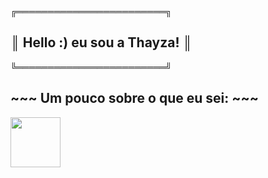    ╔════════════════════════╗
## ║ Hello :) eu sou a Thayza! ║
   ╚════════════════════════╝

## ~~~ Um pouco sobre o que eu sei: ~~~

<img src="https://cdn-icons-png.flaticon.com/128/1051/1051277.png" width="80" heigth="80" />



<!--
**ThayzaMaciel/ThayzaMaciel** is a ✨ _special_ ✨ repository because its `README.md` (this file) appears on your GitHub profile.

Here are some ideas to get you started:

- 🔭 I’m currently working on ...
- 🌱 I’m currently learning ...
- 👯 I’m looking to collaborate on ...
- 🤔 I’m looking for help with ...
- 💬 Ask me about ...
- 📫 How to reach me: ...
- 😄 Pronouns: ...
- ⚡ Fun fact: ...
-->
